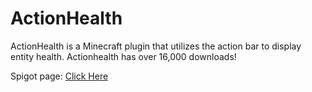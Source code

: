# ActionHealth
ActionHealth is a Minecraft plugin that utilizes the action bar to display entity health. Actionhealth has over 16,000 downloads!

Spigot page: [Click Here](https://www.spigotmc.org/resources/action-bar-health.2661/)
